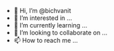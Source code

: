 - 👋 Hi, I’m @bichvanit
- 👀 I’m interested in ...
- 🌱 I’m currently learning ...
- 💞️ I’m looking to collaborate on ...
- 📫 How to reach me ...

<!---
bichvanit/bichvanit is a ✨ special ✨ repository because its `README.md` (this file) appears on your GitHub profile.
You can click the Preview link to take a look at your changes.
--->
